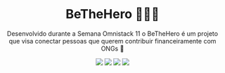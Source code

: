 <p align="center"> <img src="" /> </p>
<h1 align="center">BeTheHero 🦸‍♀️🚀</h1>
<p align="center"> Desenvolvido durante a Semana Omnistack 11 o BeTheHero é um projeto que visa conectar pessoas que querem contribuir financeiramente com ONGs 🚀 </p>
<p align="center"> <img src="https://img.shields.io/badge/React-%20-blue" />
<img src=https://img.shields.io/badge/React--Native-%20-blue />
<img src=https://img.shields.io/badge/Node-%20-green />
<img src=https://img.shields.io/badge/Expo-%20-white />
</p>

